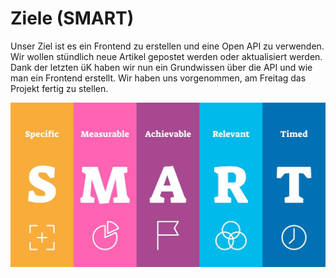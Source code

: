 # Ziele (SMART) #

Unser Ziel ist es ein Frontend zu erstellen und eine Open API zu verwenden. Wir wollen stündlich neue Artikel gepostet werden oder aktualisiert werden. Dank der letzten üK haben wir nun ein Grundwissen über die API und wie man ein Frontend erstellt. Wir haben uns vorgenommen, am Freitag das Projekt fertig zu stellen.

![oki](images/SMART.jpg)